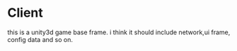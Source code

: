 # Client
this is a unity3d game base frame.
i think it should include network,ui frame, config data and so on.
